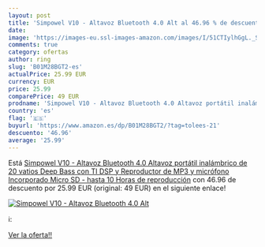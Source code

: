 ```yaml
---
layout: post
title: 'Simpowel V10 - Altavoz Bluetooth 4.0 Alt al 46.96 % de descuento'
date: 
image: 'https://images-eu.ssl-images-amazon.com/images/I/51CTIylhGgL._SL200_.jpg'
comments: true
category: ofertas
author: ring
slug: 'B01M28BGT2-es'
actualPrice: 25.99 EUR
currency: EUR
price: 25.99
comparePrice: 49 EUR
prodname: 'Simpowel V10 - Altavoz Bluetooth 4.0 Altavoz portátil inalámbrico de 20 vatios Deep Bass con TI DSP y Reproductor de MP3 y micrófono Incorporado Micro SD - hasta 10 Horas de reproducción'
country: 'es'
flag: '🇪🇸'
buyurl: 'https://www.amazon.es/dp/B01M28BGT2/?tag=tolees-21'
descuento: '46.96'
average: '25.99'
---
```


Está [Simpowel V10 - Altavoz Bluetooth 4.0 Altavoz portátil inalámbrico de 20 vatios Deep Bass con TI DSP y Reproductor de MP3 y micrófono Incorporado Micro SD - hasta 10 Horas de reproducción](https://www.amazon.es/dp/B01M28BGT2/?tag=tolees-21) con 46.96 de descuento por 25.99 EUR (original: 49 EUR) en el siguiente enlace!

[![Simpowel V10 - Altavoz Bluetooth 4.0 Alt](https://images-eu.ssl-images-amazon.com/images/I/51CTIylhGgL._SL200_.jpg)](https://www.amazon.es/dp/B01M28BGT2/?tag=tolees-21)

ℹ️:


[Ver la oferta!!](https://www.amazon.es/dp/B01M28BGT2/?tag=tolees-21)
